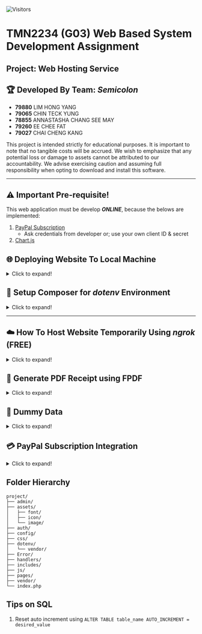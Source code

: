 ![Visitors](https://api.visitorbadge.io/api/visitors?path=https%3A%2F%2Fgithub.com%2FHongYang01%2Ftmf2234-web-hosting-service&label=Visitors&labelColor=%23697689&countColor=%23d9e3f0)

# TMN2234 (G03) Web Based System Development Assignment

## Project: Web Hosting Service

## 🏆 Developed By Team: _Semicolon_

- **79880** LIM HONG YANG
- **79065** CHIN TECK YUNG
- **78855** ANNASTASHA CHANG SEE MAY
- **79260** EE CHEE FAT
- **79027** CHAI CHENG KANG

This project is intended strictly for educational purposes. It is important to note that no tangible costs will be accrued. We wish to emphasize that any potential loss or damage to assets cannot be attributed to our accountability. We advise exercising caution and assuming full responsibility when opting to download and install this software.

---

## ⚠️ Important Pre-requisite!

This web application must be develop **_ONLINE_**, because the belows are implemented:

1. [PayPal Subscription](https://developer.paypal.com/docs/subscriptions/)
   - Ask credentials from developer or; use your own client ID & secret
2. [Chart.js](https://www.chartjs.org/)

## 🌐 Deploying Website To Local Machine

<details>
<summary>Click to expand!</summary><br>

### Option 1

1. Empty your `xampp/htdocs/` directory and replace it with all the project files

### Option 2

1. Open XAMPP
2. Click config (Apache)
3. Select `Apache (httpd.conf)`
4. Search for `DocumentRoot`, change the directory to your project folder

**You will see this (by default):**

```
DocumentRoot "C:/xampp/htdocs"
<Directory "C:/xampp/htdocs">
```

**Change to:**

```
DocumentRoot "path/to/your/project/folder"
<Directory "path/to/your/project/folder">
```

5. Save it, restart XAMPP and start Apache and MySQL
6. Import `id20654951_semicolonix.sql` to database (assuming no error)
7. Done, try `localhost/index.php`

</details>

## 🔑 Setup Composer for _dotenv_ Environment

<details>
<summary>Click to expand!</summary><br>

1. Download [Composer.exe](https://getcomposer.org/download/#:~:text=from%20any%20directory.-,Download%20and%20run,-Composer%2DSetup.exe) (v2.5.8 as of 08-Aug-2023) [Video Tutorial](https://www.youtube.com/watch?v=0WKvSplDxBY)
2. Install as default setting

#### If missing `dotenv` folder

3. Create a `dotenv` folder
4. Open vsCode terminal, `cd dotenv`
5. type in `composer require vlucas/phpdotenv`
6. Will see the package installed: `composer.json` & `composer.lock`

</details>

---

## ☁️ How To Host Website Temporarily Using _ngrok_ (FREE)

<details>
<summary>Click to expand!</summary><br>

1. [Register](https://dashboard.ngrok.com/signup) ngrok account
2. [Login](https://dashboard.ngrok.com/login) ngrok aacount
3. Download [ngrok](https://ngrok.com/download) (please remember the download directory)
4. Run `cmd`
5. `cd /absolute/path/to/your/ngrok-v3-stable-windows-amd64` (ngrok.exe should be inside)
6. type `ngrok` & hit ENTER - check if is correctly install (assuming no error)
7. Run your XAMPP/WampServer (Start Apache & MySQL)
8. Goto [ngrok Dashboard](https://dashboard.ngrok.com/get-started/your-authtoken) to get your _AuthToken_
9. Go back to cmd
10. type `ngrok config add-authtoken PUT_YOUR_AuthToken_HERE` & hit ENTER (only need to do this ONCE)
11. type `ngrok http 80` & hit ENTER (listening port 80, may vary depends on your local server)
12. You will now see beautiful interface in cmd
13. Copy the `Forwarding` link
14. Paste the link to any browser
15. to QUIT/Close tunnel: `Ctrl + C` in cmd

### Extra

🔁 Repeat Step `[4], [5], [11-15]` if you wish to re-open a tunnel<br>
✒️ Note: The link will be expired if you choose to close the tunnel (`Ctrl + C`)<br>
✒️ How to update ngrok: `ngrok udpate`

</details>

## 🧾 Generate PDF Receipt using FPDF

<details>
<summary>Click to expand!</summary><br>

1. Download the latest [fpdf](http://www.fpdf.org/) as zip file (v1.85 as of 18-6-2023)
2. Extract and put in the project directory

</details>

## 📒 Dummy Data

<details>
<summary>Click to expand!</summary><br>

```
hashing method : password_hash("YOUR_PASSWORD", PASSWORD_BCRYPT);
verify method  : password_verify("YOUR_PASSWORD", $hash);
```

| Role  | Email                  | PWD         |
| ----- | ---------------------- | ----------- |
| ADMIN | admin1@semicolonix.com | 12356       |
| ----- | ---------------------- | ----------- |
| USER  | cynthia@gmail.com      | 123         |
| USER  | name1@gmail.com        | 123         |
| USER  | name2@gmail.com        | 123         |
| USER  | name3@gmail.com        | 123         |
| USER  | alex@gmail.com         | alex456@    |
| USER  | alice@outlook.com      | Alicepass   |
| USER  | bob@hotmail.com        | qwerty789   |
| USER  | emily@hotmail.com      | emily123    |
| USER  | james@gmail.com        | brown123    |
| USER  | jane@yahoo.com         | secret456   |
| USER  | john@gmail.com         | password123 |
| USER  | laura@gamil.com        | laura524    |
| USER  | michael@yahoo.com      | mike78900   |
| USER  | sarah@gmail.com        | sarah456    |

</details>

## 💳 PayPal Subscription Integration

<details>
<summary>Click to expand!</summary>

### Types of payment

1. One-time payment/checkout
2. Recurring Payment (**we use this**)

### Note

- we use `client URL (cURL)` for transaction -- the NEW & EASY way
- we are **NOT** using `Instant Payment Notification (IPN)` for transaction -- the OG way
- [PayPal Subscription Guide](https://developer.paypal.com/docs/api/subscriptions/v1/)
- [PayPal HTTP response](https://developer.paypal.com/api/rest/responses/)

### Paypal Credentials

Ask from developer

</details>

## Folder Hierarchy

```
project/
├── admin/
├── assets/
│   ├── font/
│   ├── icon/
│   └── image/
├── auth/
├── config/
├── css/
├── dotenv/
│   └── vendor/
├── Error/
├── handlers/
├── includes/
├── js/
├── pages/
├── vendor/
└── index.php
```

## Tips on SQL

1. Reset auto increment using `ALTER TABLE table_name AUTO_INCREMENT = desired_value`
